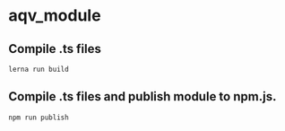 # aqv_module

## Compile .ts files
```
lerna run build
```

## Compile .ts files and publish module to npm.js.
```
npm run publish
```
